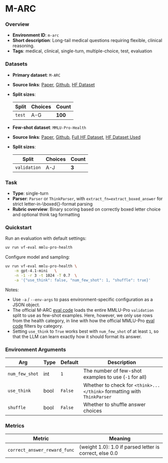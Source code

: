 # M-ARC

### Overview
- **Environment ID**: `m-arc`
- **Short description**: Long-tail medical questions requiring flexible, clinical reasoning. 
- **Tags**: medical, clinical, single-turn, multiple-choice, test, evaluation

### Datasets
- **Primary dataset**: `M-ARC`
- **Source links**: [Paper](https://arxiv.org/pdf/2502.04381), [Github](https://github.com/dbernardo05/medARC-QA), [HF Dataset](https://huggingface.co/datasets/mkieffer/M-ARC)
- **Split sizes**: 

    | Split       | Choices         | Count   |
    | ----------- | --------------- | ------- |
    | `test`  | A-G    | **100**  |

- **Few-shot dataset**: `MMLU-Pro-Health`
- **Source links**: [Paper](https://arxiv.org/pdf/2406.01574), [Github](https://github.com/TIGER-AI-Lab/MMLU-Pro), [Full HF Dataset](https://huggingface.co/datasets/TIGER-Lab/MMLU-Pro), [HF Dataset Used](https://huggingface.co/datasets/mkieffer/MMLU-Pro-Health)
- **Split sizes**: 

    | Split       | Choices         | Count   |
    | ----------- | --------------- | ------- |
    | `validation`  | A-J    | **3**  |

### Task
- **Type**: single-turn
- **Parser**: `Parser` or `ThinkParser`, with `extract_fn=extract_boxed_answer` for strict letter-in-\boxed{}-format parsing
- **Rubric overview**: Binary scoring based on correctly boxed letter choice and optional think tag formatting

### Quickstart
Run an evaluation with default settings:

```bash
uv run vf-eval mmlu-pro-health
```

Configure model and sampling:

```bash
uv run vf-eval mmlu-pro-health \
    -m gpt-4.1-mini   \
    -n -1 -r 3 -t 1024 -T 0.7  \
    -a '{"use_think": false, "num_few_shot": 1, "shuffle": true}'
```

Notes:
- Use `-a` / `--env-args` to pass environment-specific configuration as a JSON object.
- The official M-ARC [eval code](https://github.com/dbernardo05/medARC-QA/blob/main/evaluate_from_api.py#L253) loads the entire MMLU-Pro `validation` split to use as few-shot examples. Here, however, we only use rows from the health category, in line with how the official MMLU-Pro [eval code](https://github.com/TIGER-AI-Lab/MMLU-Pro/blob/main/evaluate_from_api.py#L225) filters by category.
- Setting `use_think` to `True` works best with `num_few_shot` of at least `1`, so that the LLM can learn exactly how it should format its answer.


### Environment Arguments

| Arg                  | Type | Default | Description                                                                                                                                                                          |
| -------------------- | ---- | ------- | ------------------------------------------------------------------------------------------------------------------------------------------------------------------------------------ |
| `num_few_shot`  | int  | `1`    | The number of few-shot examples to use (`-1` for all)                                                                                                                                |
| `use_think`          | bool | `False` | Whether to check for `<think>...</think>` formatting with `ThinkParser`|
| `shuffle`            | bool | `False` | Whether to shuffle answer choices |


### Metrics

| Metric | Meaning |
| ------ | ------- |
| `correct_answer_reward_func` | (weight 1.0): 1.0 if parsed letter is correct, else 0.0|


